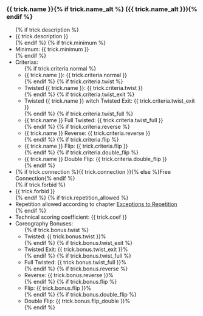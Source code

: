 ### {{ trick.name }}{% if trick.name_alt %} ({{ trick.name_alt }}){% endif %}
<ul>
  {% if trick.description %}<li>{{ trick.description }}</li>{% endif %}
  {% if trick.minimum %}<li>Minimum: {{ trick.minimum }}</li>{% endif %}
  <li>Criterias:
    <ul>
      {% if trick.criteria.normal %}<li>{{ trick.name }}: {{ trick.criteria.normal }}</li>{% endif %}
      {% if trick.criteria.twist %}<li>Twisted {{ trick.name }}: {{ trick.criteria.twist }}</li>{% endif %}
      {% if trick.criteria.twist_exit %}<li>Twisted {{ trick.name }} witch Twisted Exit: {{ trick.criteria.twist_exit }}</li>{% endif %}
      {% if trick.criteria.twist_full %}<li>{{ trick.name }} Full Twisted: {{ trick.criteria.twist_full }}</li>{% endif %}
      {% if trick.criteria.reverse %}<li>{{ trick.name }} Reverse: {{ trick.criteria.reverse }}</li>{% endif %}
      {% if trick.criteria.flip %}<li>{{ trick.name }} Flip: {{ trick.criteria.flip }}</li>{% endif %}
      {% if trick.criteria.double_flip %}<li>{{ trick.name }} Double Flip: {{ trick.criteria.double_flip }}</li>{% endif %}
    </ul>
  </li>
  <li>{% if trick.connection %}{{ trick.connection }}{% else %}Free Connection{% endif %}</li>
  {% if trick.forbid %}<li>{{ trick.forbid }}</li>{% endif %}
  {% if trick.repetition_allowed %}<li>Repetition allowed according to chapter <a href="##">Exceptions to Repetition</a></li>{% endif %}
  <li>Technical scoring coefficient: {{ trick.coef }}</li>
  <li>Coreography Bonuses:
    <ul>
      {% if trick.bonus.twist %}<li>Twisted: {{ trick.bonus.twist }}%</li>{% endif %}
      {% if trick.bonus.twist_exit %}<li>Twisted Exit: {{ trick.bonus.twist_exit }}%</li>{% endif %}
      {% if trick.bonus.twist_full %}<li>Full Twisted: {{ trick.bonus.twist_full }}%</li>{% endif %}
      {% if trick.bonus.reverse %}<li>Reverse: {{ trick.bonus.reverse }}%</li>{% endif %}
      {% if trick.bonus.flip %}<li>Flip: {{ trick.bonus.flip }}%</li>{% endif %}
      {% if trick.bonus.double_flip %}<li>Double Flip: {{ trick.bonus.flip_double }}%</li>{% endif %}
    </ul>
  </li>
</ul>
